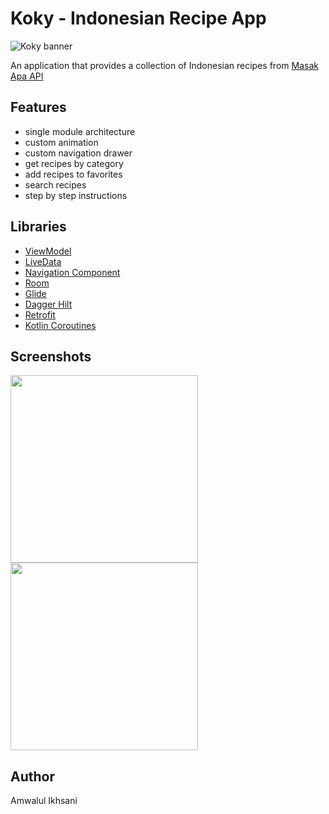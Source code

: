 # Koky - Indonesian Recipe App
![Koky banner](https://user-images.githubusercontent.com/43863694/116826012-28b3b780-abbc-11eb-8273-74e8e9c3e3b5.png?raw=true)

An application that provides a collection of Indonesian recipes from [Masak Apa API](https://github.com/tomorisakura/unofficial-masakapahariini-api)
## Features
* single module architecture
* custom animation
* custom navigation drawer
* get recipes by category
* add recipes to favorites
* search recipes
* step by step instructions
## Libraries
* [ViewModel](https://developer.android.com/topic/libraries/architecture/viewmodel)
* [LiveData](https://developer.android.com/topic/libraries/architecture/livedata)
* [Navigation Component](https://developer.android.com/guide/navigation)
* [Room](https://developer.android.com/training/data-storage/room)
* [Glide](https://github.com/bumptech/glide)
* [Dagger Hilt](https://dagger.dev/hilt/)
* [Retrofit](https://square.github.io/retrofit/)
* [Kotlin Coroutines](https://github.com/Kotlin/kotlinx.coroutines)
## Screenshots
<img src="https://user-images.githubusercontent.com/43863694/117040905-9682ef00-ad34-11eb-95ad-aefdb681dfc2.png?raw=true" 
width="300">
<img src="https://user-images.githubusercontent.com/43863694/117040929-9d116680-ad34-11eb-8533-aa762ee35186.png?raw=true" 
width="300">
## Author
Amwalul Ikhsani
